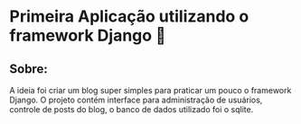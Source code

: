 # Primeira Aplicação utilizando o framework Django :snake:

## Sobre:
A ideia foi criar um blog super simples para praticar um pouco o framework Django. O projeto contém interface para administração de usuários, controle de posts do blog, o banco de dados utilizado foi o sqlite. 
